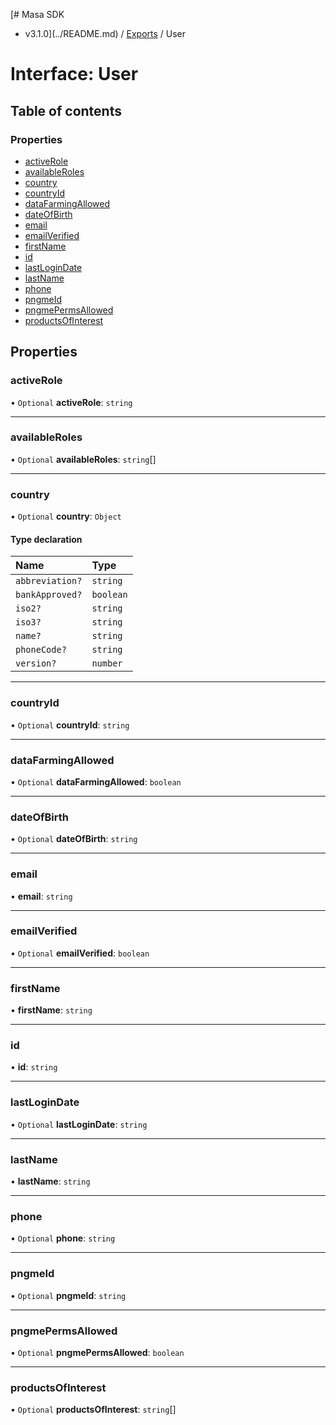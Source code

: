 [# Masa SDK
 - v3.1.0](../README.md) / [Exports](../modules.md) / User

# Interface: User

## Table of contents

### Properties

- [activeRole](User.md#activerole)
- [availableRoles](User.md#availableroles)
- [country](User.md#country)
- [countryId](User.md#countryid)
- [dataFarmingAllowed](User.md#datafarmingallowed)
- [dateOfBirth](User.md#dateofbirth)
- [email](User.md#email)
- [emailVerified](User.md#emailverified)
- [firstName](User.md#firstname)
- [id](User.md#id)
- [lastLoginDate](User.md#lastlogindate)
- [lastName](User.md#lastname)
- [phone](User.md#phone)
- [pngmeId](User.md#pngmeid)
- [pngmePermsAllowed](User.md#pngmepermsallowed)
- [productsOfInterest](User.md#productsofinterest)

## Properties

### activeRole

• `Optional` **activeRole**: `string`

___

### availableRoles

• `Optional` **availableRoles**: `string`[]

___

### country

• `Optional` **country**: `Object`

#### Type declaration

| Name | Type |
| :------ | :------ |
| `abbreviation?` | `string` |
| `bankApproved?` | `boolean` |
| `iso2?` | `string` |
| `iso3?` | `string` |
| `name?` | `string` |
| `phoneCode?` | `string` |
| `version?` | `number` |

___

### countryId

• `Optional` **countryId**: `string`

___

### dataFarmingAllowed

• `Optional` **dataFarmingAllowed**: `boolean`

___

### dateOfBirth

• `Optional` **dateOfBirth**: `string`

___

### email

• **email**: `string`

___

### emailVerified

• `Optional` **emailVerified**: `boolean`

___

### firstName

• **firstName**: `string`

___

### id

• **id**: `string`

___

### lastLoginDate

• `Optional` **lastLoginDate**: `string`

___

### lastName

• **lastName**: `string`

___

### phone

• `Optional` **phone**: `string`

___

### pngmeId

• `Optional` **pngmeId**: `string`

___

### pngmePermsAllowed

• `Optional` **pngmePermsAllowed**: `boolean`

___

### productsOfInterest

• `Optional` **productsOfInterest**: `string`[]

